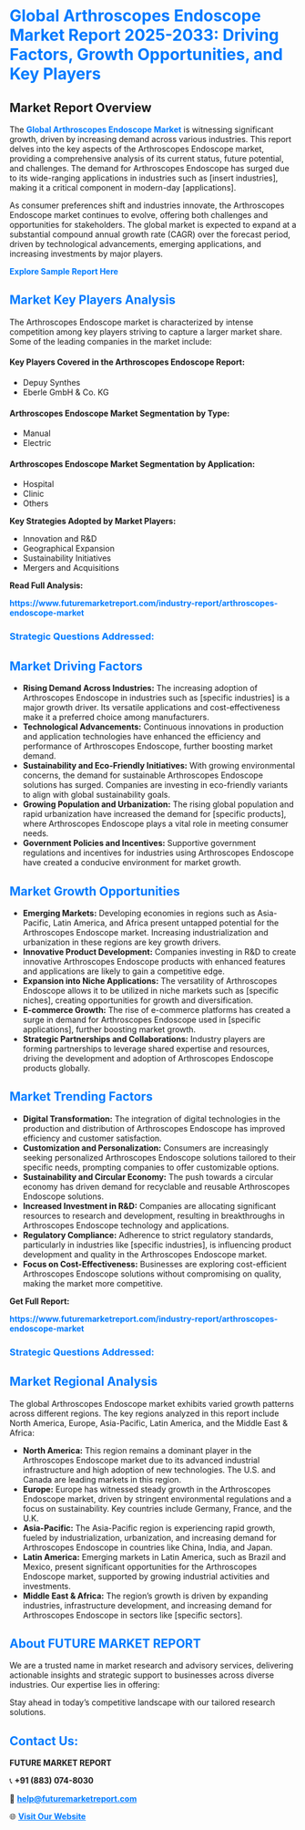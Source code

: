 <h1 style="color: #007BFF;">Global Arthroscopes Endoscope Market Report 2025-2033: Driving Factors, Growth Opportunities, and Key Players</h1>

<section id="overview">
<h2>Market Report Overview</h2>
<p>The <a href="https://www.futuremarketreport.com/industry-report/arthroscopes-endoscope-market" style="color: #007BFF; text-decoration: none;"><strong>Global Arthroscopes Endoscope Market</strong></a> is witnessing significant growth, driven by increasing demand across various industries. This report delves into the key aspects of the Arthroscopes Endoscope market, providing a comprehensive analysis of its current status, future potential, and challenges. The demand for Arthroscopes Endoscope has surged due to its wide-ranging applications in industries such as [insert industries], making it a critical component in modern-day [applications].</p>
<p>As consumer preferences shift and industries innovate, the Arthroscopes Endoscope market continues to evolve, offering both challenges and opportunities for stakeholders. The global market is expected to expand at a substantial compound annual growth rate (CAGR) over the forecast period, driven by technological advancements, emerging applications, and increasing investments by major players.</p>
</section>

<section id="overview">
<p><a href="https://www.futuremarketreport.com/request-sample/reportId=36074" style="color: #007BFF; text-decoration: none;"><strong>Explore Sample Report Here</strong></a></p>
</section>

<section id="key-players">
<h2 style="color: #007BFF;">Market Key Players Analysis</h2>
<p>The Arthroscopes Endoscope market is characterized by intense competition among key players striving to capture a larger market share. Some of the leading companies in the market include:</p>
<h4>Key Players Covered in the Arthroscopes Endoscope Report:</h4>
<ul><li>Depuy Synthes</li><li>Eberle GmbH &amp; Co. KG</li></ul>
<h4>Arthroscopes Endoscope Market Segmentation by Type:</h4>
<ul><li>Manual</li><li>Electric</li></ul>

<h4>Arthroscopes Endoscope Market Segmentation by Application:</h4>
<ul><li>Hospital</li><li>Clinic</li><li>Others</li></ul>
<p><strong>Key Strategies Adopted by Market Players:</strong></p>
<ul>
<li>Innovation and R&D</li>
<li>Geographical Expansion</li>
<li>Sustainability Initiatives</li>
<li>Mergers and Acquisitions</li>
</ul>
</section>

<section>
<p><strong>Read Full Analysis: </strong></p><a href="https://www.futuremarketreport.com/industry-report/arthroscopes-endoscope-market" style="color: #007BFF; text-decoration: none;"><strong>https://www.futuremarketreport.com/industry-report/arthroscopes-endoscope-market</strong></a>
<h3 style="color: #007BFF;">Strategic Questions Addressed:</h3>
</section>

<section id="driving-factors">
<h2 style="color: #007BFF;">Market Driving Factors</h2>
<ul>
<li><strong>Rising Demand Across Industries:</strong> The increasing adoption of Arthroscopes Endoscope in industries such as [specific industries] is a major growth driver. Its versatile applications and cost-effectiveness make it a preferred choice among manufacturers.</li>
<li><strong>Technological Advancements:</strong> Continuous innovations in production and application technologies have enhanced the efficiency and performance of Arthroscopes Endoscope, further boosting market demand.</li>
<li><strong>Sustainability and Eco-Friendly Initiatives:</strong> With growing environmental concerns, the demand for sustainable Arthroscopes Endoscope solutions has surged. Companies are investing in eco-friendly variants to align with global sustainability goals.</li>
<li><strong>Growing Population and Urbanization:</strong> The rising global population and rapid urbanization have increased the demand for [specific products], where Arthroscopes Endoscope plays a vital role in meeting consumer needs.</li>
<li><strong>Government Policies and Incentives:</strong> Supportive government regulations and incentives for industries using Arthroscopes Endoscope have created a conducive environment for market growth.</li>
</ul>
</section>

<section id="growth-opportunities">
<h2 style="color: #007BFF;">Market Growth Opportunities</h2>
<ul>
<li><strong>Emerging Markets:</strong> Developing economies in regions such as Asia-Pacific, Latin America, and Africa present untapped potential for the Arthroscopes Endoscope market. Increasing industrialization and urbanization in these regions are key growth drivers.</li>
<li><strong>Innovative Product Development:</strong> Companies investing in R&D to create innovative Arthroscopes Endoscope products with enhanced features and applications are likely to gain a competitive edge.</li>
<li><strong>Expansion into Niche Applications:</strong> The versatility of Arthroscopes Endoscope allows it to be utilized in niche markets such as [specific niches], creating opportunities for growth and diversification.</li>
<li><strong>E-commerce Growth:</strong> The rise of e-commerce platforms has created a surge in demand for Arthroscopes Endoscope used in [specific applications], further boosting market growth.</li>
<li><strong>Strategic Partnerships and Collaborations:</strong> Industry players are forming partnerships to leverage shared expertise and resources, driving the development and adoption of Arthroscopes Endoscope products globally.</li>
</ul>
</section>

<section id="trending-factors">
<h2 style="color: #007BFF;">Market Trending Factors</h2>
<ul>
<li><strong>Digital Transformation:</strong> The integration of digital technologies in the production and distribution of Arthroscopes Endoscope has improved efficiency and customer satisfaction.</li>
<li><strong>Customization and Personalization:</strong> Consumers are increasingly seeking personalized Arthroscopes Endoscope solutions tailored to their specific needs, prompting companies to offer customizable options.</li>
<li><strong>Sustainability and Circular Economy:</strong> The push towards a circular economy has driven demand for recyclable and reusable Arthroscopes Endoscope solutions.</li>
<li><strong>Increased Investment in R&D:</strong> Companies are allocating significant resources to research and development, resulting in breakthroughs in Arthroscopes Endoscope technology and applications.</li>
<li><strong>Regulatory Compliance:</strong> Adherence to strict regulatory standards, particularly in industries like [specific industries], is influencing product development and quality in the Arthroscopes Endoscope market.</li>
<li><strong>Focus on Cost-Effectiveness:</strong> Businesses are exploring cost-efficient Arthroscopes Endoscope solutions without compromising on quality, making the market more competitive.</li>
</ul>
</section>

<section>
<p><strong>Get Full Report: </strong></p><a href="https://www.futuremarketreport.com/industry-report/arthroscopes-endoscope-market" style="color: #007BFF; text-decoration: none;"><strong>https://www.futuremarketreport.com/industry-report/arthroscopes-endoscope-market</strong></a>
<h3 style="color: #007BFF;">Strategic Questions Addressed:</h3>
</section>


<section id="regional-analysis">
<h2 style="color: #007BFF;">Market Regional Analysis</h2>
<p>The global Arthroscopes Endoscope market exhibits varied growth patterns across different regions. The key regions analyzed in this report include North America, Europe, Asia-Pacific, Latin America, and the Middle East & Africa:</p>
<ul>
<li><strong>North America:</strong> This region remains a dominant player in the Arthroscopes Endoscope market due to its advanced industrial infrastructure and high adoption of new technologies. The U.S. and Canada are leading markets in this region.</li>
<li><strong>Europe:</strong> Europe has witnessed steady growth in the Arthroscopes Endoscope market, driven by stringent environmental regulations and a focus on sustainability. Key countries include Germany, France, and the U.K.</li>
<li><strong>Asia-Pacific:</strong> The Asia-Pacific region is experiencing rapid growth, fueled by industrialization, urbanization, and increasing demand for Arthroscopes Endoscope in countries like China, India, and Japan.</li>
<li><strong>Latin America:</strong> Emerging markets in Latin America, such as Brazil and Mexico, present significant opportunities for the Arthroscopes Endoscope market, supported by growing industrial activities and investments.</li>
<li><strong>Middle East & Africa:</strong> The region’s growth is driven by expanding industries, infrastructure development, and increasing demand for Arthroscopes Endoscope in sectors like [specific sectors].</li>
</ul>
</section>

<footer>
<h2 style="color: #007BFF;">About FUTURE MARKET REPORT</h2>
<p>We are a trusted name in market research and advisory services, delivering actionable insights and strategic support to businesses across diverse industries. Our expertise lies in offering:</p>

<p>Stay ahead in today’s competitive landscape with our tailored research solutions.</p>

<h2 style="color: #007BFF;">Contact Us:</h2>
<p><strong>FUTURE MARKET REPORT</strong></p>
<p>📞 <strong>+91 (883) 074-8030</strong></p>
<p>📧 <strong><a href="mailto:help@futuremarketreport.com" style="color: #007BFF;">help@futuremarketreport.com</a></strong></p>
<p>🌐 <strong><a href="https://www.futuremarketreport.com/" style="color: #007BFF;">Visit Our Website</a></strong></p>
</footer>